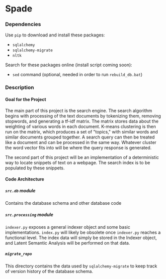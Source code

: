 # Spade

### Dependencies
Use `pip` to download and install these packages:
* `sqlalchemy`
* `sqlalchemy-migrate`
* `nltk`

Search for these packages online (install script coming soon):
* `sed` command (optional, needed in order to run `rebuild_db.bat`)

### Description

#### Goal for the Project

The main part of this project is the search engine. The search algorithm begins with processing of the text documents by tokenizing them, removing stopwords, and generating a tf-idf matrix.
The matrix stores data about the weighting of various words in each document. K-means clustering is then run on the matrix, which produces a set of "topics," with similar words and similar documents grouped together.
A search query can then be treated like a document and can be processed in the same way. Whatever cluster the word vector fits into will be where the query response is generated.

The second part of this project will be an implementation of a deterministic way to locate snippets of text on a webpage. The search index is to be populated by these snippets.

#### Code Architecture
##### `src.db` module

Contains the database schema and other database code

##### `src.processing` module

`indexer.py` exposes a general indexer object and some basic implementations.
`index.py` will likely be obsolete once `indexer.py` reaches a functional level. The index data will simply be stored in the Indexer object, and Latent Semantic Analysis will be performed on that data.

##### `migrate_repo`

This directory contains the data used by `sqlalchemy-migrate` to keep track of version history of the database schema.